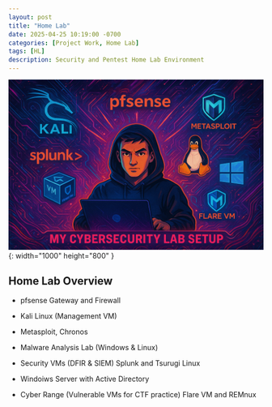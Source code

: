 ```yaml
---
layout: post
title: "Home Lab"
date: 2025-04-25 10:19:00 -0700
categories: [Project Work, Home Lab]
tags: [HL]
description: Security and Pentest Home Lab Environment
---
```


![Desktop View](/assets/img/HomeLab/Homelab-1.png){: width="1000" height="800" }

## Home Lab Overview 

- pfsense Gateway and Firewall

- Kali Linux (Management VM)

- Metasploit, Chronos

- Malware Analysis Lab (Windows & Linux)

- Security VMs (DFIR & SIEM) Splunk and Tsurugi Linux 

- Windoiws Server with Active Directory

- Cyber Range (Vulnerable VMs for CTF practice) Flare VM and REMnux